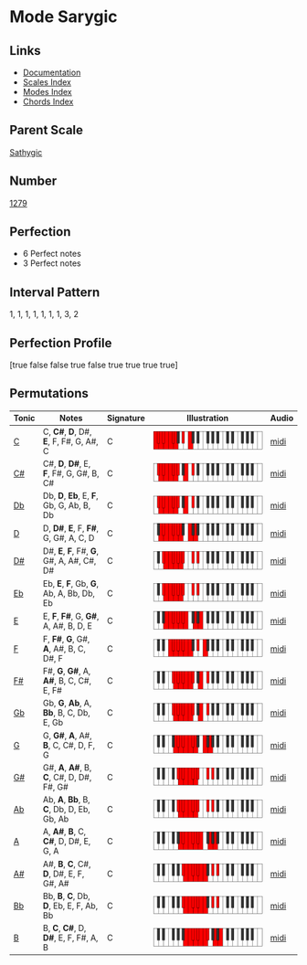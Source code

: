 # Mode Sarygic

## Links

- [Documentation](index.md)
- [Scales Index](Scales.md)
- [Modes Index](Modes.md)
- [Chords Index](Chords.md)

## Parent Scale

[Sathygic](ScaleSathygic.md)

## Number

[1279](https://ianring.com/musictheory/scales/1279)

## Perfection

- 6 Perfect notes
- 3 Perfect notes

## Interval Pattern

1, 1, 1, 1, 1, 1, 1, 3, 2

## Perfection Profile

[true false false true false true true true true]

## Permutations

| Tonic | Notes | Signature | Illustration | Audio |
|-------|-------|-----------|--------------|-------|
| [C](ModeCNaturalSarygic.md) | C, **C#**, **D**, D#, **E**, F, F#, G, A#, C | C | ![CNaturalSarygic](ModeCNaturalSarygic.png) | [midi](https://github.com/edipermadi/music/blob/main/docs/ModeCNaturalSarygic.mid?raw=true) |
| [C#](ModeCSharpSarygic.md) | C#, **D**, **D#**, E, **F**, F#, G, G#, B, C# | C | ![CSharpSarygic](ModeCSharpSarygic.png) | [midi](https://github.com/edipermadi/music/blob/main/docs/ModeCSharpSarygic.mid?raw=true) |
| [Db](ModeDFlatSarygic.md) | Db, **D**, **Eb**, E, **F**, Gb, G, Ab, B, Db | C | ![DFlatSarygic](ModeDFlatSarygic.png) | [midi](https://github.com/edipermadi/music/blob/main/docs/ModeDFlatSarygic.mid?raw=true) |
| [D](ModeDNaturalSarygic.md) | D, **D#**, **E**, F, **F#**, G, G#, A, C, D | C | ![DNaturalSarygic](ModeDNaturalSarygic.png) | [midi](https://github.com/edipermadi/music/blob/main/docs/ModeDNaturalSarygic.mid?raw=true) |
| [D#](ModeDSharpSarygic.md) | D#, **E**, **F**, F#, **G**, G#, A, A#, C#, D# | C | ![DSharpSarygic](ModeDSharpSarygic.png) | [midi](https://github.com/edipermadi/music/blob/main/docs/ModeDSharpSarygic.mid?raw=true) |
| [Eb](ModeEFlatSarygic.md) | Eb, **E**, **F**, Gb, **G**, Ab, A, Bb, Db, Eb | C | ![EFlatSarygic](ModeEFlatSarygic.png) | [midi](https://github.com/edipermadi/music/blob/main/docs/ModeEFlatSarygic.mid?raw=true) |
| [E](ModeENaturalSarygic.md) | E, **F**, **F#**, G, **G#**, A, A#, B, D, E | C | ![ENaturalSarygic](ModeENaturalSarygic.png) | [midi](https://github.com/edipermadi/music/blob/main/docs/ModeENaturalSarygic.mid?raw=true) |
| [F](ModeFNaturalSarygic.md) | F, **F#**, **G**, G#, **A**, A#, B, C, D#, F | C | ![FNaturalSarygic](ModeFNaturalSarygic.png) | [midi](https://github.com/edipermadi/music/blob/main/docs/ModeFNaturalSarygic.mid?raw=true) |
| [F#](ModeFSharpSarygic.md) | F#, **G**, **G#**, A, **A#**, B, C, C#, E, F# | C | ![FSharpSarygic](ModeFSharpSarygic.png) | [midi](https://github.com/edipermadi/music/blob/main/docs/ModeFSharpSarygic.mid?raw=true) |
| [Gb](ModeGFlatSarygic.md) | Gb, **G**, **Ab**, A, **Bb**, B, C, Db, E, Gb | C | ![GFlatSarygic](ModeGFlatSarygic.png) | [midi](https://github.com/edipermadi/music/blob/main/docs/ModeGFlatSarygic.mid?raw=true) |
| [G](ModeGNaturalSarygic.md) | G, **G#**, **A**, A#, **B**, C, C#, D, F, G | C | ![GNaturalSarygic](ModeGNaturalSarygic.png) | [midi](https://github.com/edipermadi/music/blob/main/docs/ModeGNaturalSarygic.mid?raw=true) |
| [G#](ModeGSharpSarygic.md) | G#, **A**, **A#**, B, **C**, C#, D, D#, F#, G# | C | ![GSharpSarygic](ModeGSharpSarygic.png) | [midi](https://github.com/edipermadi/music/blob/main/docs/ModeGSharpSarygic.mid?raw=true) |
| [Ab](ModeAFlatSarygic.md) | Ab, **A**, **Bb**, B, **C**, Db, D, Eb, Gb, Ab | C | ![AFlatSarygic](ModeAFlatSarygic.png) | [midi](https://github.com/edipermadi/music/blob/main/docs/ModeAFlatSarygic.mid?raw=true) |
| [A](ModeANaturalSarygic.md) | A, **A#**, **B**, C, **C#**, D, D#, E, G, A | C | ![ANaturalSarygic](ModeANaturalSarygic.png) | [midi](https://github.com/edipermadi/music/blob/main/docs/ModeANaturalSarygic.mid?raw=true) |
| [A#](ModeASharpSarygic.md) | A#, **B**, **C**, C#, **D**, D#, E, F, G#, A# | C | ![ASharpSarygic](ModeASharpSarygic.png) | [midi](https://github.com/edipermadi/music/blob/main/docs/ModeASharpSarygic.mid?raw=true) |
| [Bb](ModeBFlatSarygic.md) | Bb, **B**, **C**, Db, **D**, Eb, E, F, Ab, Bb | C | ![BFlatSarygic](ModeBFlatSarygic.png) | [midi](https://github.com/edipermadi/music/blob/main/docs/ModeBFlatSarygic.mid?raw=true) |
| [B](ModeBNaturalSarygic.md) | B, **C**, **C#**, D, **D#**, E, F, F#, A, B | C | ![BNaturalSarygic](ModeBNaturalSarygic.png) | [midi](https://github.com/edipermadi/music/blob/main/docs/ModeBNaturalSarygic.mid?raw=true) |
